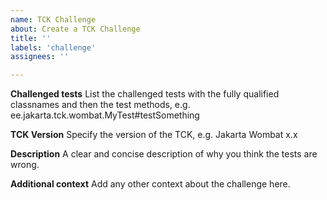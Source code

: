 ```yaml
---
name: TCK Challenge
about: Create a TCK Challenge
title: ''
labels: 'challenge'
assignees: ''

---
```


**Challenged tests**
List the challenged tests with the fully qualified classnames and then the test methods, e.g.
ee.jakarta.tck.wombat.MyTest#testSomething

**TCK Version**
Specify the version of the TCK, e.g. Jakarta Wombat x.x

**Description**
A clear and concise description of why you think the tests are wrong.

**Additional context**
Add any other context about the challenge here.
